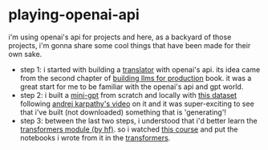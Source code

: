 # playing-openai-api
i'm using openai's api for projects and here, as a backyard of those projects, i'm gonna share some cool things that have been made for their own sake.

- step 1: i started with building a [translator](https://github.com/Sinusealpha/playing-openai-api/blob/main/translator.py) with openai's api. its idea came from the second chapter of [building llms for production](https://www.oreilly.com/library/view/building-llms-for/9798324731472/) book. it was a great start for me to be familiar with the openai's api and gpt world.
- step 2: i built a [mini-gpt](https://github.com/Sinusealpha/playing-openai-api/blob/main/minigpt.py) from scratch and locally with [this dataset](https://github.com/Sinusealpha/playing-openai-api/blob/main/dataset.txt) following [andrej karpathy's video](https://youtu.be/kCc8FmEb1nY?si=Mwhe7z8xQezObxqd) on it and it was super-exciting to see that i've built (not downloaded) something that is 'generating'!
- step 3: between the last two steps, i understood that i'd better learn the [transformers module (by hf)](https://huggingface.co/docs/transformers/en/index). so i watched [this course](https://www.youtube.com/playlist?list=PLHldQ76_k1klWQE7GyGfLH6m4iHOdVogN) and put the notebooks i wrote from it in the [transformers](https://github.com/Sinusealpha/playing-openai-api/blob/main/step1_transformers.ipynb).
